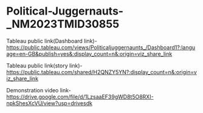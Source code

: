 # Political-Juggernauts-_NM2023TMID30855




Tableau public link(Dashboard link)-  https://public.tableau.com/views/Politicaljuggernaunts_/Dashboard1?:language=en-GB&publish=yes&:display_count=n&:origin=viz_share_link

Tableau public link(story link)-  https://public.tableau.com/shared/H2QNZY5YN?:display_count=n&:origin=viz_share_link

Demonstration video link- https://drive.google.com/file/d/1LzsaaEF39gWD8t5O8RXI-npkShesXcVU/view?usp=drivesdk
